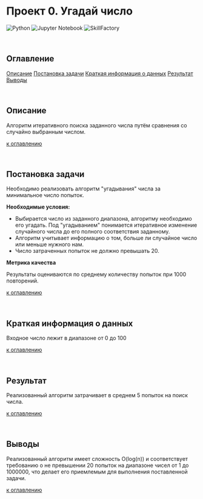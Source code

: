 # Проект 0. Угадай число
![Python](https://img.shields.io/badge/python-3670A0?logo=python&logoColor=ffdd54)
![Jupyter Notebook](https://img.shields.io/badge/jupyter-%23FA0F00.svg?logo=jupyter&logoColor=white)
![SkillFactory](https://img.shields.io/badge/-SkillFactory-green)

<br/>

## Оглавление
[ Описание](#описание)
[ Постановка задачи](#постановка-задачи)
[ Краткая информация о данных](#краткая-информация-о-данных)
[ Результат](#результат)
[ Выводы](#выводы)

<br/>

## Описание
Алгоритм итеративного поиска заданного числа путём сравнения со случайно выбранным числом.

[к оглавлению](#оглавление)

<br/>

## Постановка задачи
Необходимо реализовать алгоритм "угадывания" числа за минимальное число попыток.

**Необходимые условия:**
- Выбирается число из заданного диапазона, алгоритму необходимо его угадать. Под "угадыванием" понимается итеративное изменение случайного числа до его полного соответствия заданному. 
- Алгоритм учитывает информацию о том, больше ли случайное число или меньше нужного нам.
- Число затраченных попыток не должно превышать 20.

**Метрика качества**

Результаты оцениваются по среднему количеству попыток при 1000 повторений.

[к оглавлению](#оглавление)

<br/>

## Краткая информация о данных
Входное число лежит в диапазоне от 0 до 100

[к оглавлению](#оглавление)

<br/>

## Результат

Реализованный алгоритм затрачивает в среднем 5 попыток на поиск числа.

[к оглавлению](#оглавление)

<br/>

## Выводы
Реализованный алгоритм имеет сложность O(log(n)) и соответствует требованию о не превышении 20 попыток на диапазоне чисел от 1 до 1000000, что делает его приемлемым для выполнения поставленной задачи.

[к оглавлению](#оглавление)
